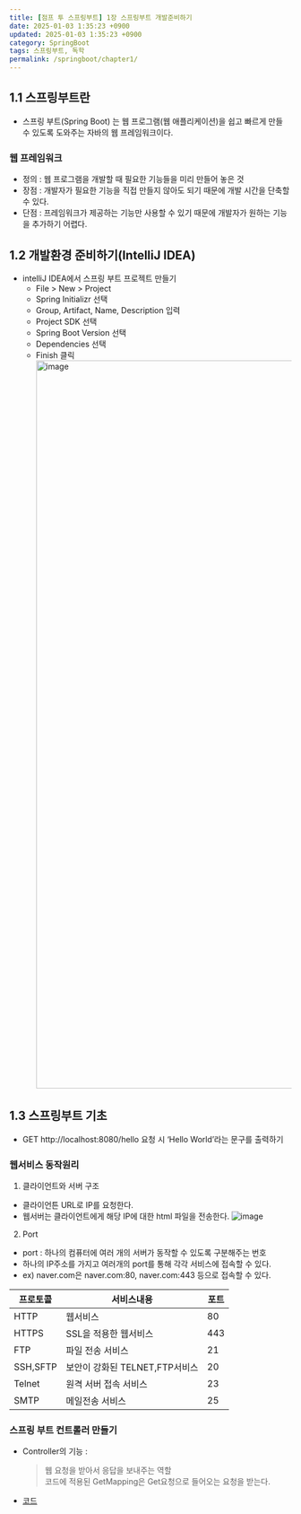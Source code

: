 ```yaml
---
title: [점프 투 스프링부트] 1장 스프링부트 개발준비하기
date: 2025-01-03 1:35:23 +0900
updated: 2025-01-03 1:35:23 +0900
category: SpringBoot
tags: 스프링부트, 독학
permalink: /springboot/chapter1/
---
```


## 1.1 스프링부트란
- 스프링 부트(Spring Boot) 는 웹 프로그램(웹 애플리케이션)을 쉽고 빠르게 만들 수 있도록 도와주는 자바의 웹 프레임워크이다.

### 웹 프레임워크
- 정의 : 웹 프로그램을 개발할 때 필요한 기능들을 미리 만들어 놓은 것
- 장점 : 개발자가 필요한 기능을 직접 만들지 않아도 되기 때문에 개발 시간을 단축할 수 있다.
- 단점 : 프레임워크가 제공하는 기능만 사용할 수 있기 때문에 개발자가 원하는 기능을 추가하기 어렵다.

## 1.2 개발환경 준비하기(IntelliJ IDEA)
- intelliJ IDEA에서 스프링 부트 프로젝트 만들기
  - File > New > Project
  - Spring Initializr 선택
  - Group, Artifact, Name, Description 입력
  - Project SDK 선택
  - Spring Boot Version 선택
  - Dependencies 선택
  - Finish 클릭
    <img width="1298" alt="image" src="https://github.com/user-attachments/assets/c283514a-66f1-492d-adc3-1cbcd959e0ce" />

## 1.3 스프링부트 기초
- GET http://localhost:8080/hello 요청 시 ‘Hello World’라는 문구를 출력하기

### 웹서비스 동작원리
1. 클라이언트와 서버 구조
- 클라이언튼 URL로 IP를 요청한다.
- 웹서버는 클라이언트에게 해당 IP에 대한 html 파일을 전송한다.
  ![image](https://github.com/user-attachments/assets/2a4abc82-ac90-43ef-8da2-ba46822565fb)

2. Port
- port : 하나의 컴퓨터에 여러 개의 서버가 동작할 수 있도록 구분해주는 번호
- 하나의 IP주소를 가지고 여러개의 port를 통해 각각 서비스에 접속할 수 있다.
- ex) naver.com은 naver.com:80, naver.com:443 등으로 접속할 수 있다.

| 프로토콜     | 서비스내용                 | 포트  |
|----------|-----------------------|-----|
| HTTP     | 웹서비스                  | 80  |
| HTTPS    | SSL을 적용한 웹서비스         | 443 |
| FTP      | 파일 전송 서비스             | 21  |
| SSH,SFTP | 보안이 강화된 TELNET,FTP서비스 | 20  |
| Telnet   | 원격 서버 접속 서비스          | 23  |
| SMTP     | 메일전송 서비스              | 25  |


### 스프링 부트 컨트롤러 만들기 
- Controller의 기능 :
  > 웹 요청을 받아서 응답을 보내주는 역할 <br>
    코드에 적용된 GetMapping은 Get요청으로 들어오는 요청을 받는다. 
-  [코드](https://github.com/kknaks/likeLion_mystudy/commit/86fb158)
